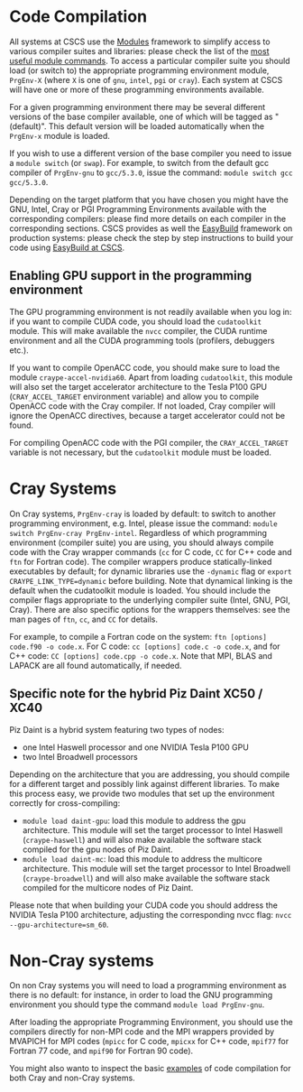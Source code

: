 # Code Compilation

All systems at CSCS use the [Modules](http://modules.sourceforge.net) framework to simplify access to various compiler suites and libraries: please check the list of the [most useful module commands](/getting_started/faq/#where-can-i-find-a-list-of-the-module-commands-).
To access a particular compiler suite you should load (or switch to) the appropriate programming environment module, `PrgEnv-X` (where `X` is one of `gnu`, `intel`, `pgi` or `cray`). Each system at CSCS will have one or more of these programming environments available.

For a given programming environment there may be several different versions of the base compiler available, one of which will be tagged as "(default)".
This default version will be loaded automatically when the `PrgEnv-x` module is loaded.

If you wish to use a different version of the base compiler you need to issue a `module switch` (or `swap`).
For example, to switch from the default gcc compiler of `PrgEnv-gnu` to `gcc/5.3.0`, issue the command: `module switch gcc gcc/5.3.0`.

Depending on the target platform that you have chosen you might have the GNU, Intel, Cray or PGI Programming Environments available with the corresponding compilers: please find more details on each compiler in the corresponding sections. CSCS provides as well the [EasyBuild](https://easybuild.readthedocs.io/en/latest) framework on production systems: please check the step by step instructions to build your code using [EasyBuild at CSCS](easybuild_framework). 

## Enabling GPU support in the programming environment

The GPU programming environment is not readily available when you log in: if you want to compile CUDA code, you should load the `cudatoolkit` module.
This will make available the `nvcc` compiler, the CUDA runtime environment and all the CUDA programming tools (profilers, debuggers etc.).

If you want to compile OpenACC code, you should make sure to load the module `craype-accel-nvidia60`. Apart from loading `cudatoolkit`, this module will also set the target accelerator architecture to the Tesla P100 GPU (`CRAY_ACCEL_TARGET` environment variable) and allow you to compile OpenACC code with the Cray compiler. If not loaded, Cray compiler will ignore the OpenACC directives, because a target accelerator could not be found.

For compiling OpenACC code with the PGI compiler, the `CRAY_ACCEL_TARGET` variable is not necessary, but the `cudatoolkit` module must be loaded.

# Cray Systems

On Cray systems, `PrgEnv-cray` is loaded by default: to switch to another programming environment, e.g. Intel, please issue the command: `module switch PrgEnv-cray PrgEnv-intel`.
Regardless of which programming environment (compiler suite) you are using, you should always compile code with the Cray wrapper commands (`cc` for C code, `CC` for C++ code and `ftn` for Fortran code). 
The compiler wrappers produce statically-linked executables by default; for dynamic libraries use the `-dynamic` flag or `export CRAYPE_LINK_TYPE=dynamic` before building.
Note that dynamical linking is the default when the cudatoolkit module is loaded. You should include the compiler flags appropriate to the underlying compiler suite (Intel, GNU, PGI, Cray). There are also specific options for the wrappers themselves: see the man pages of `ftn`, `cc`, and `CC` for details.

For example, to compile a Fortran code on the system: `ftn [options] code.f90 -o code.x`. For C code: `cc [options] code.c -o code.x`, and for C++ code: `CC [options] code.cpp -o code.x`. Note that MPI, BLAS and LAPACK are all found automatically, if needed.

## Specific note for the hybrid Piz Daint XC50 / XC40

Piz Daint is a hybrid system featuring two types of nodes:
* one Intel Haswell processor and one NVIDIA Tesla P100 GPU
* two Intel Broadwell processors

Depending on the architecture that you are addressing, you should compile for a different target and possibly link against different libraries. To make this process easy, we provide two modules that set up the environment correctly for cross-compiling:

* `module load daint-gpu`: load this module to address the gpu architecture. This module will set the target processor to Intel Haswell (`craype-haswell`) and will also make available the software stack compiled for the gpu nodes of Piz Daint.
* `module load daint-mc`: load this module to address the multicore architecture. This module will set the target processor to Intel Broadwell (`craype-broadwell`) and will also make available the software stack compiled for the multicore nodes of Piz Daint.

Please note that when building your CUDA code you should address the NVIDIA Tesla P100 architecture, adjusting the corresponding nvcc flag: `nvcc --gpu-architecture=sm_60`.

# Non-Cray systems

On non Cray systems you will need to load a programming environment as there is no default: for instance, in order to load the GNU programming environment you should type the command `module load PrgEnv-gnu`.

After loading the appropriate Programming Environment, you should use the compilers directly for non-MPI code and the MPI wrappers provided by MVAPICH for MPI codes (`mpicc` for C code, `mpicxx` for C++ code, `mpif77` for Fortran 77 code, and `mpif90` for Fortran 90 code).

You might also wanto to inspect the basic [examples](examples) of code compilation for both Cray and non-Cray systems.
